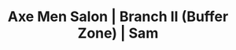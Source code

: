 ---
title: "Axe Men Salon | Branch II (Buffer Zone) | Sam"
url: /karachi/axe-men-salon-branch-ii-buffer-zone-sam/
shop: hairdresser
---